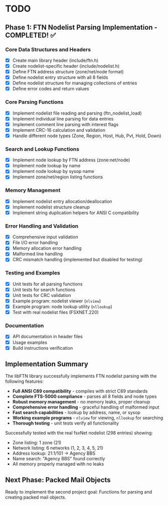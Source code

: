 # TODO

## Phase 1: FTN Nodelist Parsing Implementation - COMPLETED! ✅

### Core Data Structures and Headers
- [x] Create main library header (include/ftn.h)
- [x] Create nodelist-specific header (include/nodelist.h) 
- [x] Define FTN address structure (zone/net/node format)
- [x] Define nodelist entry structure with all 8 fields
- [x] Define nodelist structure for managing collections of entries
- [x] Define error codes and return values

### Core Parsing Functions  
- [x] Implement nodelist file reading and parsing (ftn_nodelist_load)
- [x] Implement individual line parsing for data entries
- [x] Implement comment line parsing with interest flags
- [x] Implement CRC-16 calculation and validation
- [x] Handle different node types (Zone, Region, Host, Hub, Pvt, Hold, Down)

### Search and Lookup Functions
- [x] Implement node lookup by FTN address (zone:net/node)
- [x] Implement node lookup by name
- [x] Implement node lookup by sysop name  
- [x] Implement zone/net/region listing functions

### Memory Management
- [x] Implement nodelist entry allocation/deallocation
- [x] Implement nodelist structure cleanup
- [x] Implement string duplication helpers for ANSI C compatibility

### Error Handling and Validation
- [x] Comprehensive input validation
- [x] File I/O error handling
- [x] Memory allocation error handling
- [x] Malformed line handling
- [x] CRC mismatch handling (implemented but disabled for testing)

### Testing and Examples
- [x] Unit tests for all parsing functions
- [x] Unit tests for search functions  
- [x] Unit tests for CRC validation
- [x] Example program: nodelist viewer (`nlview`)
- [x] Example program: node lookup utility (`nllookup`)
- [x] Test with real nodelist files (FSXNET.220)

### Documentation
- [x] API documentation in header files
- [x] Usage examples
- [x] Build instructions verification

## Implementation Summary

The libFTN library successfully implements FTN nodelist parsing with the following features:

- **Full ANSI C89 compatibility** - compiles with strict C89 standards
- **Complete FTS-5000 compliance** - parses all 8 fields and node types
- **Robust memory management** - no memory leaks, proper cleanup
- **Comprehensive error handling** - graceful handling of malformed input
- **Fast search capabilities** - lookup by address, name, or sysop
- **Working example programs** - `nlview` for viewing, `nllookup` for searching
- **Thorough testing** - unit tests verify all functionality

Successfully tested with the real fsxNet nodelist (298 entries) showing:
- Zone listing: 1 zone (21)  
- Network listing: 6 networks (1, 2, 3, 4, 5, 21)
- Address lookup: 21:1/101 → Agency BBS
- Name search: "Agency BBS" found correctly
- All memory properly managed with no leaks

## Next Phase: Packed Mail Objects

Ready to implement the second project goal: Functions for parsing and creating packed mail objects.
